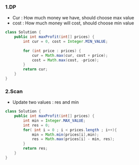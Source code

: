 ### 1.DP
* Cur : How much money we have, should choose max value
* cost : How much money will cost, should choose min value

```java
class Solution {
    public int maxProfit(int[] prices) {
        int cur = 0, cost = Integer.MIN_VALUE;
        
        for (int price : prices) {
            cur = Math.max(cur, cost + price);
            cost = Math.max(cost, -price);
        }
        return cur;
    }
}
```

### 2.Scan
* Update two values : res and min

```java
class Solution {
    public int maxProfit(int[] prices) {
        int min = Integer.MAX_VALUE;
        int res = 0;
        for( int i = 0 ; i < prices.length ; i++){
            min = Math.min(prices[i],min);
            res = Math.max(prices[i] - min, res);
        }
        return res;
    }
}
```